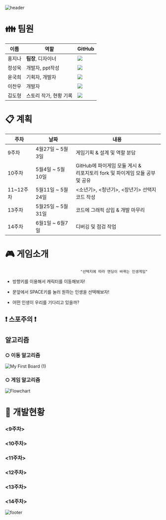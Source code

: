 ![header](https://capsule-render.vercel.app/api?type=waving&color=auto&height=300&fontSize=95&section=header&text=Tina&animation=fadeIn&fontAlignY=38&desc=오픈소스SW및실습%20-%2015팀&descAlignY=55&descAlign=50)
 
 
# :family: 팀원
|이름|역할|GitHub|
|------|---|---|
|홍지나|**팀장**, 디자이너| <a href="https://github.com/ddodoi"><img src="https://img.shields.io/badge/GitHub-000000?style=flat-square&logo=github&logoColor=white"/></a> |
|정성욱|개발자, ppt작성| <a href="https://github.com/oceanstar777"><img src="https://img.shields.io/badge/GitHub-000000?style=flat-square&logo=github&logoColor=white"/></a> |
|윤국희|기획자, 개발자| <a href="https://github.com/cookie-yoon"><img src="https://img.shields.io/badge/GitHub-000000?style=flat-square&logo=github&logoColor=white"/></a> |
|이찬우|개발자| <a href="https://github.com/cksdn43"><img src="https://img.shields.io/badge/GitHub-000000?style=flat-square&logo=github&logoColor=white"/></a> |
|김도형|스토리 작가, 현황 기록| <a href="https://github.com/dhkim98"><img src="https://img.shields.io/badge/GitHub-000000?style=flat-square&logo=github&logoColor=white"/></a> |
  
  
# :clipboard: 계획
|주차|날짜|내용|
|------|------|------|
|9주차|4월27일 ~ 5월3일|게임기획 & 설계 및 역할 분담|
|10주차|5월4일 ~ 5월10일|GitHub에 파이게임 모듈 게시 & <br> 리포지토리 fork 및 파이게임 모듈 공부 및 공유|
|11~12주차|5월11일 ~ 5월24일|<소년기>, <청년기>, <장년기> 선택지 코드 작성|
|13주차|5월25일 ~ 5월31일|코드에 그래픽 삽입 & 개발 마무리|
|14주차|6월1일 ~ 6월7일|디버깅 및 점검 작업|  

  
  
# :video_game: 게임소개

                                      "선택지에 따라 엔딩이 바뀌는 인생게임"
                   
                   
 + 방향키를 이용해서 캐릭터를 이동해보자!  
 
 + 문앞에서 SPACE키를 눌러 원하는 인생을 선택해보자!  
 
 + 어떤 인생이 우리를 기다리고 있을까?<br> 
  

## :heavy_exclamation_mark: 스포주의 :heavy_exclamation_mark:
  
## 알고리즘

###  ○ 이동 알고리즘 
![My First Board (1)](https://user-images.githubusercontent.com/101384306/168837605-510ea7d5-c635-4168-850d-d78c07fd7c1d.jpg)
###  ○ 게임 알고리즘
![Flowchart](https://user-images.githubusercontent.com/101384306/168875991-a5c446d2-8875-4fa4-b340-b869a8281e3d.jpg)

 
   
# :mag_right: 개발현황
### <9주차>

### <10주차>

### <11주차>

### <12주차>

### <13주차>

### <14주차>


![footer](https://capsule-render.vercel.app/api?type=waving&color=auto&height=250&section=footer&text=감사합니다!!&animation=fadeIn&fontAlignY=65)
